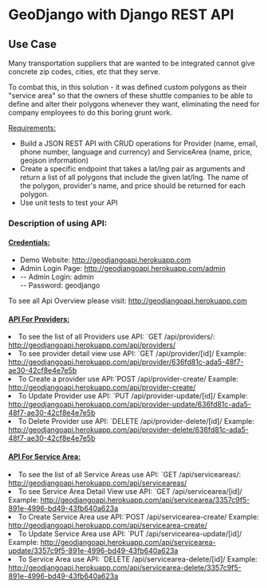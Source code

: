 <h1>GeoDjango with Django REST API</h1>

<h2>Use Case</h2>
Many transportation suppliers that are wanted to be integrated cannot give  concrete zip codes, cities, etc that they serve.

To combat this, in this solution - it was defined custom polygons as their "service area" so that the owners of these shuttle companies to be able to define and alter their polygons whenever they want, eliminating the need for company employees to do this boring grunt work.

<u>Requirements:</u>
<ul>
<li>Build a JSON REST API with CRUD operations for Provider (name, email, phone number, language and currency) and ServiceArea (name, price, geojson information)</li>

<li>Create a specific endpoint that takes a lat/lng pair as arguments and return a list of all polygons that include the given lat/lng. The name of the polygon, provider's name, and price should be returned for each polygon. </li>
<li>Use unit tests to test your API</li>
</ul>
<h3> Description of using API: </h3>

<h4><u>Credentials: </u></h4>
<ul>
<li>
Demo Website: <a href="http://geodjangoapi.herokuapp.com">http://geodjangoapi.herokuapp.com </a></li>
<li>
Admin Login Page: <a href="http://geodjangoapi.herokuapp.com/admin">http://geodjangoapi.herokuapp.com/admin </a></li>
<li>
-- Admin Login: admin <br>
-- Password: geodjango
</li>

</ul>

To see all Api Overview please visit: <a href="http://geodjangoapi.herokuapp.com">http://geodjangoapi.herokuapp.com </a>

<h4><u>API For Providers: </u></h4>
<ul></ul>
<li>To see the list of all Providers use API: `GET /api/providers/: <a href="http://geodjangoapi.herokuapp.com/api/providers/">http://geodjangoapi.herokuapp.com/api/providers/</a></li>
<li>To see provider detail view use API: `GET /api/provider/[id]/ Example: <a href="http://geodjangoapi.herokuapp.com/api/provider/636fd81c-ada5-48f7-ae30-42cf8e4e7e5b">http://geodjangoapi.herokuapp.com/api/provider/636fd81c-ada5-48f7-ae30-42cf8e4e7e5b</a></li>
<li>To Create a provider use API:`POST /api/provider-create/ Example: <a href="http://geodjangoapi.herokuapp.com/api/provider-create/">http://geodjangoapi.herokuapp.com/api/provider-create/</a></li>
<li>To Update Provider use API: `PUT /api/provider-update/[id]/ Example: <a href="http://geodjangoapi.herokuapp.com/api/provider-update/636fd81c-ada5-48f7-ae30-42cf8e4e7e5b">http://geodjangoapi.herokuapp.com/api/provider-update/636fd81c-ada5-48f7-ae30-42cf8e4e7e5b</a></li>
<li>To Delete Provider use API: `DELETE /api/provider-delete/[id]/ Example: <a href="http://geodjangoapi.herokuapp.com/api/provider-delete/636fd81c-ada5-48f7-ae30-42cf8e4e7e5b">http://geodjangoapi.herokuapp.com/api/provider-delete/636fd81c-ada5-48f7-ae30-42cf8e4e7e5b</a></li>
</ul>


</ul>
<h4><u>API For Service Area: </u></h4>
<ul></ul>
<li>To see the list of all Service Areas use API: `GET /api/serviceareas/: <a href="http://geodjangoapi.herokuapp.com/api/serviceareas/">http://geodjangoapi.herokuapp.com/api/serviceareas/</a></li>
<li>To see Service Area Detail View use API: `GET /api/servicearea/[id]/ Example: <a href="http://geodjangoapi.herokuapp.com/api/servicearea/3357c9f5-891e-4996-bd49-43fb640a623a">http://geodjangoapi.herokuapp.com/api/servicearea/3357c9f5-891e-4996-bd49-43fb640a623a</a></li>
<li>To Create Service Area use API:`POST /api/servicearea-create/ Example: <a href="http://geodjangoapi.herokuapp.com/api/servicearea-create/">http://geodjangoapi.herokuapp.com/api/servicearea-create/</a></li>
<li>To Update Service Area use API: `PUT /api/servicearea-update/[id]/ Example: <a href="http://geodjangoapi.herokuapp.com/api/servicearea-update/3357c9f5-891e-4996-bd49-43fb640a623a">http://geodjangoapi.herokuapp.com/api/servicearea-update/3357c9f5-891e-4996-bd49-43fb640a623a</a></li>
<li>To Service Area use API: `DELETE /api/servicearea-delete/[id]/ Example: <a href="http://geodjangoapi.herokuapp.com/api/servicearea-delete/3357c9f5-891e-4996-bd49-43fb640a623a">http://geodjangoapi.herokuapp.com/api/servicearea-delete/3357c9f5-891e-4996-bd49-43fb640a623a</a></li>
</ul>




